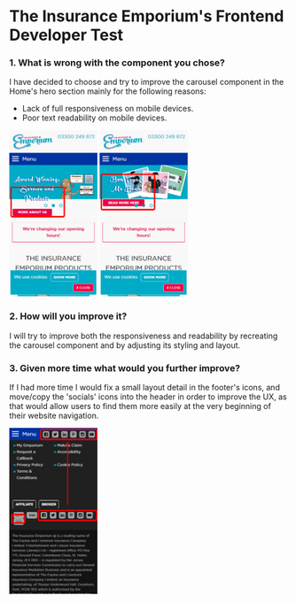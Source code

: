 # The Insurance Emporium's Frontend Developer Test  

### 1. What is wrong with the component you chose?  
I have decided to choose and try to improve the carousel component in the Home's hero section mainly for the following reasons:

- Lack of full responsiveness on mobile devices.
- Poor text readability on mobile devices.   
    
    
<img src='./assets/images/readme_images/responsiveness_and_readability.png' alt='responsiveness and readability' height='300px'>
<img src='./assets/images/readme_images/responsiveness_and_readability_2nd.png' alt='responsiveness and readability' height='300px'>  
    
    
### 2. How will you improve it?  
I will try to improve both the responsiveness and readability by recreating the carousel component and by adjusting its styling and layout.  

### 3. Given more time what would you further improve?  
If I had more time I would fix a small layout detail in the footer's icons, and move/copy the 'socials' icons into the header in order to improve the UX, as that would allow users to find them more easily at the very beginning of their website navigation.
    
    
<img src='./assets/images/readme_images/next_improvements.png' alt='responsiveness and readability' height='300px'>  




